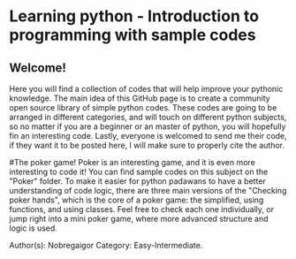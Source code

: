 # Learning python - Introduction to programming with sample codes

## Welcome!
Here you will find a collection of codes that will help improve your pythonic knowledge. The main idea of this GitHub page is to create a community open source library of simple python codes. These codes are going to be arranged in different categories, and will touch on different python subjects, so no matter if you are a beginner or an master of python, you will hopefully fin an interesting code. Lastly, everyone is welcomed to send me their code, if they want it to be posted here, I will make sure to properly cite the author.


#The poker game!
Poker is an interesting game, and it is even more interesting to code it! You can find sample codes on this subject on the "Poker" folder. To make it easier for python padawans to have a better understanding of code logic, there are three main versions of the "Checking poker hands", which is the core of a poker game: the simplified, using functions, and using classes. Feel free to check each one individually, or jump right into a mini poker game, where more advanced structure and logic is used.

Author(s): Nobregaigor
Category: Easy-Intermediate.
